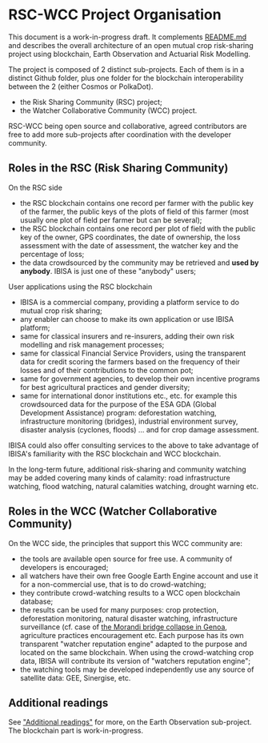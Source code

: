 # RSC-WCC Project Organisation
This document is a work-in-progress draft. It complements [README.md](https://github.com/kvutien/Top-Level/blob/master/README.md) and describes the overall architecture of an open mutual crop risk-sharing project using blockchain, Earth Observation and Actuarial Risk Modelling.

The project is composed of 2 distinct sub-projects. Each of them is in a distinct Github folder, plus one folder for the blockchain interoperability between the 2 (either Cosmos or PolkaDot).
* the Risk Sharing Community (RSC) project;
* the Watcher Collaborative Community (WCC) project.

RSC-WCC being open source and collaborative, agreed contributors are free to add more sub-projects after coordination with the developer community.

## Roles in the RSC (Risk Sharing Community)
On the RSC side
* the RSC blockchain contains one record per farmer with the public key of the farmer, the public keys of the plots of field of this farmer (most usually one plot of field per farmer but can be several);
* the RSC blockchain contains one record per plot of field with the public key of the owner, GPS coordinates, the date of ownership, the loss assessment with the date of assessment, the watcher key and the percentage of loss;
* the data crowdsourced by the community may be retrieved and **used by anybody**. IBISA is just one of these "anybody" users;

User applications using  the RSC blockchain
* IBISA is a commercial company, providing a platform service to do mutual crop risk sharing;
* any enabler can choose to make its own application or use IBISA platform;
* same for classical insurers and re-insurers, adding their own risk modelling and risk management processes;
* same for classical  Financial Service Providers, using the transparent data for credit scoring the farmers based on the frequency of their losses and of their contributions to the common pot;
* same for government agencies, to develop their own incentive programs  for best agricultural practices and gender diversity;
* same for international donor institutions etc., etc. for example this crowdsourced data for the purpose of the ESA GDA (Global Development Assistance) program: deforestation watching, infrastructure monitoring (bridges), industrial environment survey, disaster analysis (cyclones, floods) … and for crop damage assessment.

IBISA could also offer consulting services to the above to take advantage of IBISA's familiarity with the RSC blockchain and WCC blockchain.

In the long-term future, additional risk-sharing and community watching may be added covering many kinds of calamity: road infrastructure watching, flood watching, natural calamities watching, drought warning etc.

## Roles in the WCC (Watcher Collaborative Community)
On the WCC side, the principles that support this WCC community are:
* the tools are available open source for free use. A community of developers is encouraged;
* all watchers have their own free Google Earth Engine account and use it for a non-commercial use, that is to do crowd-watching;
* they contribute crowd-watching results to a WCC open blockchain database;
*	the results can be used for many purposes: crop protection, deforestation monitoring, natural disaster watching, infrastructure surveillance (cf. case of [the Morandi bridge collapse in Genoa](https://www.mdpi.com/2072-4292/11/12/1403/htm), agriculture practices encouragement etc. Each purpose has its own transparent "watcher reputation engine" adapted to the purpose and located on the same blockchain. When using the crowd-watching crop data, IBISA will contribute its version of "watchers reputation engine";
* the watching tools may be developed independently use any source of satellite data: GEE, Sinergise, etc.

## Additional readings
See ["Additional readings"](https://github.com/kvutien/Top-Level/blob/master/WCC/Additional%20readings.md) for more, on the Earth Observation sub-project. The blockchain part is work-in-progress.
